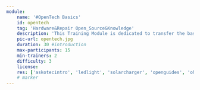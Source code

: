 ```yaml
---
module:
    name: '#OpenTech Basics'
    id: opentech
    tag: 'Hardware&Repair Open_Source&Knowledge'
    description: 'This Training Module is dedicated to transfer the basic knowledge of #OpenTech understanding for tools, skills and maker experience'
    pic-url: opentech.jpg
    duration: 30 #introduction
    max-participants: 15
    min-trainers: 2
    difficulty: 3
    license: 
    res: ['askotecintro', 'ledlight', 'solarcharger', 'openguides', 'ohg', 'odg', 'askotec']
    # marker
--- 
```


